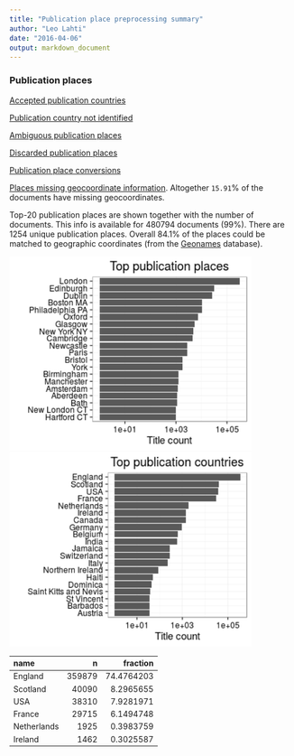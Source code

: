 ```yaml
---
title: "Publication place preprocessing summary"
author: "Leo Lahti"
date: "2016-04-06"
output: markdown_document
---
```


### Publication places

[Accepted publication countries](output.tables/country_accepted.csv)

[Publication country not identified](output.tables/country_discarded.csv)

[Ambiguous publication places](output.tables/publication_place_ambiguous.csv)

[Discarded publication places](output.tables/publication_place_discarded.csv)

[Publication place conversions](output.tables/publication_place_conversion_nontrivial.csv)

[Places missing geocoordinate information](output.tables/absentgeocoordinates.csv). Altogether ``15.91``% of the documents have missing geocoordinates.



Top-20 publication places are shown together with the number of documents. This info is available for 480794 documents (99%). There are 1254 unique publication places. Overall 84.1% of the places could be matched to geographic coordinates (from the [Geonames](http://download.geonames.org/export/dump/) database).


<img src="figure/summaryplace-1.png" title="plot of chunk summaryplace" alt="plot of chunk summaryplace" width="430px" /><img src="figure/summaryplace-2.png" title="plot of chunk summaryplace" alt="plot of chunk summaryplace" width="430px" />



|name        |      n|   fraction|
|:-----------|------:|----------:|
|England     | 359879| 74.4764203|
|Scotland    |  40090|  8.2965655|
|USA         |  38310|  7.9281971|
|France      |  29715|  6.1494748|
|Netherlands |   1925|  0.3983759|
|Ireland     |   1462|  0.3025587|
